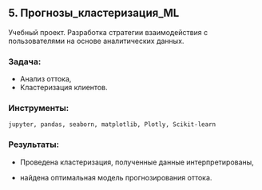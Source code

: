 ﻿## 5. Прогнозы_кластеризация_ML
Учебный проект. Разработка стратегии взаимодействия с пользователями на основе аналитических данных. 


### Задача:

- Анализ оттока, 
- Кластеризация клиентов.

### Инструменты:

`jupyter, pandas, seaborn, matplotlib, Plotly, Scikit-learn`

### Результаты:

* Проведена кластеризация, полученные данные интерпретированы,

* найдена оптимальная модель прогнозирования оттока.
